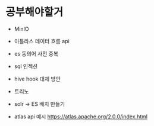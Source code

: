 # 공부해야할거
- MinIO
- 아틀라스 데이터 흐름 api
- es 동의어 사전 중복
- sql 인젝션
- hive hook 대체 방안
- 트리노
- solr -> ES 배치 만들기

- atlas api 예시
https://atlas.apache.org/2.0.0/index.html
